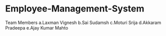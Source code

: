 # Employee-Management-System
Team Members 
a.Laxman Vignesh
b.Sai Sudamsh
c.Moturi Srija
d.Akkaram Pradeepa
e.Ajay Kumar Mahto
